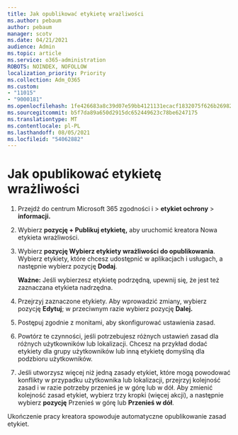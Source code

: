 ```yaml
---
title: Jak opublikować etykietę wrażliwości
ms.author: pebaum
author: pebaum
manager: scotv
ms.date: 04/21/2021
audience: Admin
ms.topic: article
ms.service: o365-administration
ROBOTS: NOINDEX, NOFOLLOW
localization_priority: Priority
ms.collection: Adm_O365
ms.custom:
- "11015"
- "9000181"
ms.openlocfilehash: 1fe426683a8c39d07e59bb4121131ecacf1832075f626b26982ec0ede3c24698
ms.sourcegitcommit: b5f7da89a650d2915dc652449623c78be6247175
ms.translationtype: MT
ms.contentlocale: pl-PL
ms.lasthandoff: 08/05/2021
ms.locfileid: "54062882"
---
```

# <a name="how-to-publish-a-sensitivity-label"></a>Jak opublikować etykietę wrażliwości

1. Przejdź do centrum Microsoft 365 zgodności i > **etykiet ochrony**  >  **informacji.**

1. Wybierz **pozycję + Publikuj etykietę,** aby uruchomić kreatora Nowa etykieta wrażliwości.

1. Wybierz **pozycję Wybierz etykiety wrażliwości do opublikowania**. Wybierz etykiety, które chcesz udostępnić w aplikacjach i usługach, a następnie wybierz pozycję **Dodaj**.

    **Ważne:** Jeśli wybierzesz etykietę podrzędną, upewnij się, że jest też zaznaczana etykieta nadrzędna.

1. Przejrzyj zaznaczone etykiety. Aby wprowadzić zmiany, wybierz pozycję **Edytuj**; w przeciwnym razie wybierz pozycję **Dalej.**

1. Postępuj zgodnie z monitami, aby skonfigurować ustawienia zasad.

1. Powtórz te czynności, jeśli potrzebujesz różnych ustawień zasad dla różnych użytkowników lub lokalizacji. Chcesz na przykład dodać etykiety dla grupy użytkowników lub inną etykietę domyślną dla podzbioru użytkowników.

1. Jeśli utworzysz więcej niż jedną zasady etykiet, które mogą powodować konflikty w przypadku użytkownika lub lokalizacji, przejrzyj kolejność zasad i w razie potrzeby przenieś je w górę lub w dół. Aby zmienić kolejność zasad etykiet, wybierz trzy kropki (więcej akcji), a następnie wybierz **pozycję** Przenieś w górę lub **Przenieś w dół**.

Ukończenie pracy kreatora spowoduje automatyczne opublikowanie zasad etykiet.